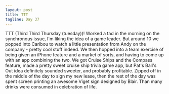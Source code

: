 ```yaml
---
layout: post
title: TTT
tagline: Day 37
---
```


TTT (Third Third Thursday (tuesday))! Worked a tad in the morning on the synchronous issue, I'm liking the idea of a game leader. But around 10 we popped into Caribou to watch a little presentation from Andy on the company - pretty cool stuff indeed. We then hopped into a team exercise of being given an iPhone feature and a market of sorts, and having to come up with an app combining the two. We got Cruise Ships and the Compass feature, made a pretty sweet cruise ship trivia game app, but Pat's Ball's Out idea definitely sounded sweeter, and probably profitable. Zipped off in the middle of the day to sign my new lease, then the rest of the day was spent screen printing an awesome Viget sign designed by Blair. Than many drinks were consumed in celebration of life.